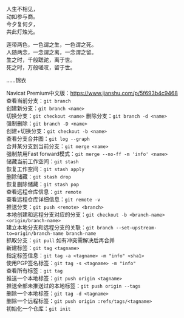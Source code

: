 人生不相见，  
动如参与商。  
今夕复何夕，  
共此灯烛光。  

莲带两色，一色谓之生，一色谓之死。  
人随两念，一念谓之离，一念谓之留。  
生之时，千般蹉跎，离于世。  
死之时，万般嗟叹，留于世。  

……锦衣

Navicat Premium中文版：https://www.jianshu.com/p/5f693b4c9468  
查看当前分支：`git branch`  
创建新分支：`git branch <name>`  
切换分支：`git checkout <name>`
删除分支：`git branch -d <name>`  
强制删除：`git branch -D <name>`  
创建+切换分支：`git checkout -b <name>`  
查看分支合并图：`git log --graph`  
合并某分支到当前分支：`git merge <name>`  
强制禁用Fast forward模式：`git merge --no-ff -m 'info' <name>`  
储藏当前工作空间：`git stash`  
恢复工作空间：`git stash apply`  
删除储藏：`git stash drop`  
恢复删除储藏：`git stash pop`  
查看远程仓库信息：`git remote`  
查看远程仓库详细信息：`git remote -v`  
推送分支：`git push <remote> <branch>`  
本地创建和远程分支对应的分支：`git checkout -b <branch-name> <origin/branch-name>`  
建立本地分支和远程分支的关联：`git branch --set-upstream-to=origin/branch-name branch-name`  
抓取分支：`git pull` 如有冲突需解决后再合并  
新建标签：`git tag <tagname>`  
指定标签信息：`git tag -a <tagname> -m "info" <sha1>`  
使用PGP签名标签：`git tag -s <tagname> -m "info"`  
查看所有标签：`git tag`  
推送一个本地标签：`git push origin <tagname>`  
推送全部未推送过的本地标签：`git push origin --tags`  
删除一个本地标签：`git tag -d <tagname>`  
删除一个远程标签：`git push origin :refs/tags/<tagname>`  
初始化一个仓库：`git init`
